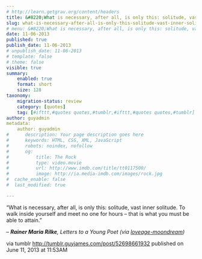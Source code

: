 ```yaml
---
# http://learn.getgrav.org/content/headers
title: &#8220;What is necessary, after all, is only this: solitude, vast inner solitude. To walk inside yourself&#8230;&#8221;
slug: what-is-necessary-after-all-is-only-this-solitude-vast-inner-solitude-to-walk-inside-yourself
# menu: &#8220;What is necessary, after all, is only this: solitude, vast inner solitude. To walk inside yourself&#8230;&#8221;
date: 11-06-2013
published: true
publish_date: 11-06-2013
# unpublish_date: 11-06-2013
# template: false
# theme: false
visible: true
summary:
    enabled: true
    format: short
    size: 128
taxonomy:
    migration-status: review
    category: [quotes]
    tag: [#ifttt,#quotes quotes,#tumblr,#ifttt,#quotes quotes,#tumblr]
author: guyadmin
metadata:
    author: guyadmin
#      description: Your page description goes here
#      keywords: HTML, CSS, XML, JavaScript
#      robots: noindex, nofollow
#      og:
#          title: The Rock
#          type: video.movie
#          url: http://www.imdb.com/title/tt0117500/
#          image: http://ia.media-imdb.com/images/rock.jpg
#  cache_enable: false
#  last_modified: true

---
```


“What is necessary, after all, is only this: solitude, vast inner solitude. To walk inside yourself and meet no one for hours – that is what you must be able to attain.”

 – ***Rainer Maria Rilke**, *Letters to a Young Poet* (via [loveage-moondream](http://loveage-moondream.tumblr.com/))*

via tumblr http://tumblr.guyjames.com/post/52698661932 published on June 11, 2013 at 11:53AM
